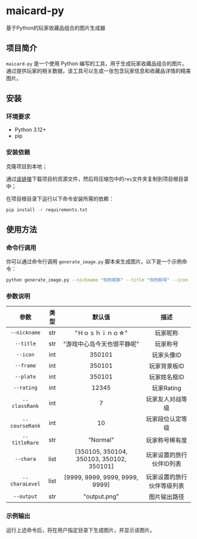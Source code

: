 # maicard-py

基于Python的玩家收藏品组合的图片生成器

## 项目简介

`maicard-py` 是一个使用 Python 编写的工具，用于生成玩家收藏品组合的图片。通过提供玩家的相关数据，该工具可以生成一张包含玩家信息和收藏品详情的精美图片。

## 安装

### 环境要求

- Python 3.12+
- pip

### 安装依赖

克隆项目到本地；

通过[该链接](https://alist.error063.work/Games/res.zip)下载项目的资源文件，然后将压缩包中的`res`文件夹复制到项目根目录中；

在项目根目录下运行以下命令安装所需的依赖：

```sh 
pip install -r requirements.txt
```

## 使用方法

### 命令行调用

你可以通过命令行调用 `generate_image.py` 脚本来生成图片。以下是一个示例命令：

```sh 
python generate_image.py --nickname "你的昵称" --title "你的称号" --icon 12345 --frame 12345 --plate 12345 --rating 67890 --classRank 5 --courseRank 8 --titleRare "Rare" --version "Ver.CN1.45-E" --chara 12345 67890 11111 22222 33333 --charaLevel 9999 9999 9999 9999 9999
```

### 参数说明

|       参数       |  类型  |                   默认值                    |      描述       |
|:--------------:|:----:|:----------------------------------------:|:-------------:|
|  `--nickname`  | str  |                "Ｈｏｓｈｉｎｏ☆"                |     玩家昵称      |
|   `--title`    | str  |              "游戏中心岛今天也很平静呢"              |     玩家称号      |
|    `--icon`    | int  |                  350101                  |    玩家头像ID     |
|   `--frame`    | int  |                  350101                  |    玩家背景板ID    |
|   `--plate`    | int  |                  350101                  |    玩家姓名框ID    |
|   `--rating`   | int  |                  12345                   |   玩家Rating    |
| `--classRank`  | int  |                    7                     |   玩家友人对战等级    |
| `--courseRank` | int  |                    10                    |   玩家段位认定等级    |
| `--titleRare`  | str  |                 "Normal"                 |    玩家称号稀有度    |
|   `--chara`    | list | [350105, 350104, 350103, 350102, 350101] | 玩家设置的旅行伙伴ID列表 |
| `--charaLevel` | list |      [9999, 9999, 9999, 9999, 9999]      | 玩家设置的旅行伙伴等级列表 |
|   `--output`   | str  |               "output.png"               |    图片输出路径     |

### 示例输出
运行上述命令后，将在用户指定目录下生成图片，并显示该图片。

